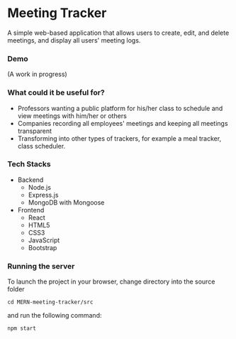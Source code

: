 # Meeting Tracker
A simple web-based application that allows users to create, edit, and delete meetings, and display all users' meeting logs.

### Demo
(A work in progress)

### What could it be useful for?
- Professors wanting a public platform for his/her class to schedule and view meetings with him/her or others
- Companies recording all employees' meetings and keeping all meetings transparent
- Transforming into other types of trackers, for example a meal tracker, class scheduler.

### Tech Stacks
- Backend
  - Node.js
  - Express.js
  - MongoDB with Mongoose
- Frontend
  - React
  - HTML5
  - CSS3
  - JavaScript
  - Bootstrap

### Running the server
To launch the project in your browser, change directory into the source folder
```
cd MERN-meeting-tracker/src
```
and run the following command:
```
npm start
```
